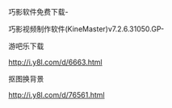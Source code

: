 

巧影软件免费下载-


巧影视频制作软件(KineMaster)v7.2.6.31050.GP-



游吧乐下载



http://i.y8l.com/d/6663.html


抠图换背景


http://i.y8l.com/d/76561.html







